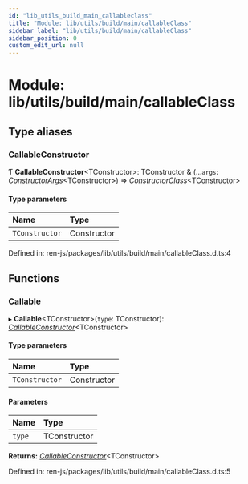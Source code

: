 ```yaml
---
id: "lib_utils_build_main_callableclass"
title: "Module: lib/utils/build/main/callableClass"
sidebar_label: "lib/utils/build/main/callableClass"
sidebar_position: 0
custom_edit_url: null
---
```


# Module: lib/utils/build/main/callableClass

## Type aliases

### CallableConstructor

Ƭ **CallableConstructor**<TConstructor\>: TConstructor & (...`args`: *ConstructorArgs*<TConstructor\>) => *ConstructorClass*<TConstructor\>

#### Type parameters

| Name | Type |
| :------ | :------ |
| `TConstructor` | Constructor |

Defined in: ren-js/packages/lib/utils/build/main/callableClass.d.ts:4

## Functions

### Callable

▸ **Callable**<TConstructor\>(`type`: TConstructor): [*CallableConstructor*](lib_utils_build_main_callableclass.md#callableconstructor)<TConstructor\>

#### Type parameters

| Name | Type |
| :------ | :------ |
| `TConstructor` | Constructor |

#### Parameters

| Name | Type |
| :------ | :------ |
| `type` | TConstructor |

**Returns:** [*CallableConstructor*](lib_utils_build_main_callableclass.md#callableconstructor)<TConstructor\>

Defined in: ren-js/packages/lib/utils/build/main/callableClass.d.ts:5
